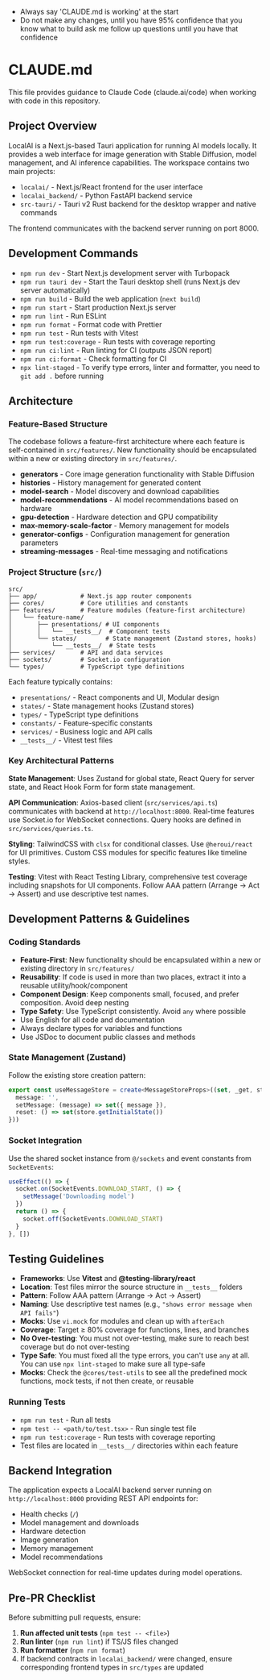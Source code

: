 - Always say 'CLAUDE.md is working' at the start
- Do not make any changes, until you have 95% confidence that you know what to build ask me follow up questions until you have that confidence

# CLAUDE.md

This file provides guidance to Claude Code (claude.ai/code) when working with code in this repository.

## Project Overview

LocalAI is a Next.js-based Tauri application for running AI models locally. It provides a web interface for image generation with Stable Diffusion, model management, and AI inference capabilities. The workspace contains two main projects:

- `localai/` - Next.js/React frontend for the user interface
- `localai_backend/` - Python FastAPI backend service
- `src-tauri/` - Tauri v2 Rust backend for the desktop wrapper and native commands

The frontend communicates with the backend server running on port 8000.

## Development Commands

- `npm run dev` - Start Next.js development server with Turbopack
- `npm run tauri dev` - Start the Tauri desktop shell (runs Next.js dev server automatically)
- `npm run build` - Build the web application (`next build`)
- `npm run start` - Start production Next.js server
- `npm run lint` - Run ESLint
- `npm run format` - Format code with Prettier
- `npm run test` - Run tests with Vitest
- `npm run test:coverage` - Run tests with coverage reporting
- `npm run ci:lint` - Run linting for CI (outputs JSON report)
- `npm run ci:format` - Check formatting for CI
- `npx lint-staged` - To verify type errors, linter and formatter, you need to `git add .` before running

## Architecture

### Feature-Based Structure

The codebase follows a feature-first architecture where each feature is self-contained in `src/features/`. New functionality should be encapsulated within a new or existing directory in `src/features/`.

- **generators** - Core image generation functionality with Stable Diffusion
- **histories** - History management for generated content
- **model-search** - Model discovery and download capabilities
- **model-recommendations** - AI model recommendations based on hardware
- **gpu-detection** - Hardware detection and GPU compatibility
- **max-memory-scale-factor** - Memory management for models
- **generator-configs** - Configuration management for generation parameters
- **streaming-messages** - Real-time messaging and notifications

### Project Structure (`src/`)

```
src/
├── app/            # Next.js app router components
├── cores/          # Core utilities and constants
├── features/       # Feature modules (feature-first architecture)
│   └── feature-name/
│       ├── presentations/ # UI components
│       │   └── __tests__/  # Component tests
│       └── states/        # State management (Zustand stores, hooks)
│           └── __tests__/  # State tests
├── services/       # API and data services
├── sockets/        # Socket.io configuration
└── types/          # TypeScript type definitions
```

Each feature typically contains:

- `presentations/` - React components and UI, Modular design
- `states/` - State management hooks (Zustand stores)
- `types/` - TypeScript type definitions
- `constants/` - Feature-specific constants
- `services/` - Business logic and API calls
- `__tests__/` - Vitest test files

### Key Architectural Patterns

**State Management**: Uses Zustand for global state, React Query for server state, and React Hook Form for form state management.

**API Communication**: Axios-based client (`src/services/api.ts`) communicates with backend at `http://localhost:8000`. Real-time features use Socket.io for WebSocket connections. Query hooks are defined in `src/services/queries.ts`.

**Styling**: TailwindCSS with `clsx` for conditional classes. Use `@heroui/react` for UI primitives. Custom CSS modules for specific features like timeline styles.

**Testing**: Vitest with React Testing Library, comprehensive test coverage including snapshots for UI components. Follow AAA pattern (Arrange → Act → Assert) and use descriptive test names.

## Development Patterns & Guidelines

### Coding Standards

- **Feature-First**: New functionality should be encapsulated within a new or existing directory in `src/features/`
- **Reusability**: If code is used in more than two places, extract it into a reusable utility/hook/component
- **Component Design**: Keep components small, focused, and prefer composition. Avoid deep nesting
- **Type Safety**: Use TypeScript consistently. Avoid `any` where possible
- Use English for all code and documentation
- Always declare types for variables and functions
- Use JSDoc to document public classes and methods

### State Management (Zustand)

Follow the existing store creation pattern:

```typescript
export const useMessageStore = create<MessageStoreProps>((set, _get, store) => ({
  message: '',
  setMessage: (message) => set({ message }),
  reset: () => set(store.getInitialState())
}))
```

### Socket Integration

Use the shared socket instance from `@/sockets` and event constants from `SocketEvents`:

```typescript
useEffect(() => {
  socket.on(SocketEvents.DOWNLOAD_START, () => {
    setMessage('Downloading model')
  })
  return () => {
    socket.off(SocketEvents.DOWNLOAD_START)
  }
}, [])
```

## Testing Guidelines

- **Frameworks**: Use **Vitest** and **@testing-library/react**
- **Location**: Test files mirror the source structure in `__tests__` folders
- **Pattern**: Follow AAA pattern (Arrange → Act → Assert)
- **Naming**: Use descriptive test names (e.g., `"shows error message when API fails"`)
- **Mocks**: Use `vi.mock` for modules and clean up with `afterEach`
- **Coverage**: Target ≥ 80% coverage for functions, lines, and branches
- **No Over-testing**: You must not over-testing, make sure to reach best coverage but do not over-testing
- **Type Safe**: You must fixed all the type errors, you can't use `any` at all. You can use `npx lint-staged` to make sure all type-safe
- **Mocks**: Check the `@cores/test-utils` to see all the predefined mock functions, mock tests, if not then create, or reusable

### Running Tests

- `npm run test` - Run all tests
- `npm test -- <path/to/test.tsx>` - Run single test file
- `npm run test:coverage` - Run tests with coverage reporting
- Test files are located in `__tests__/` directories within each feature

## Backend Integration

The application expects a LocalAI backend server running on `http://localhost:8000` providing REST API endpoints for:

- Health checks (`/`)
- Model management and downloads
- Hardware detection
- Image generation
- Memory management
- Model recommendations

WebSocket connection for real-time updates during model operations.

## Pre-PR Checklist

Before submitting pull requests, ensure:

1. **Run affected unit tests** (`npm test -- <file>`)
2. **Run linter** (`npm run lint`) if TS/JS files changed
3. **Run formatter** (`npm run format`)
4. If backend contracts in `localai_backend/` were changed, ensure corresponding frontend types in `src/types` are updated
